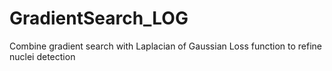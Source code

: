 # GradientSearch_LOG
Combine gradient search with Laplacian of Gaussian Loss function to refine nuclei detection
